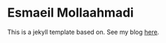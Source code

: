 # Esmaeil Mollaahmadi

This is a jekyll template based on. See my blog [here](http://mollaahmadi.com/blog/).

